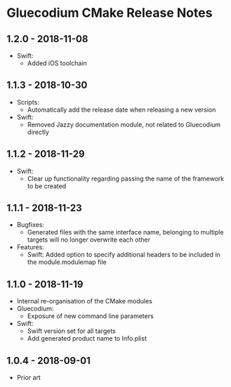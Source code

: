 # Gluecodium CMake Release Notes

## 1.2.0 - 2018-11-08
- Swift:
  - Added iOS toolchain

## 1.1.3 - 2018-10-30
- Scripts:
  - Automatically add the release date when releasing a new version
- Swift:
  - Removed Jazzy documentation module, not related to Gluecodium directly

## 1.1.2 - 2018-11-29
- Swift:
  - Clear up functionality regarding passing the name of the framework to be created

## 1.1.1 - 2018-11-23
- Bugfixes:
  - Generated files with the same interface name, belonging to multiple targets will no longer overwrite each other
- Features:
  - Swift: Added option to specify additional headers to be included in the module.modulemap file

## 1.1.0 - 2018-11-19
- Internal re-organisation of the CMake modules
- Gluecodium:
  - Exposure of new command line parameters
- Swift:
  - Swift version set for all targets
  - Add generated product name to Info.plist

## 1.0.4 - 2018-09-01
- Prior art
